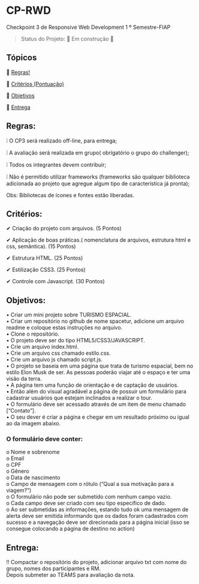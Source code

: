 # CP-RWD
Checkpoint 3 de Responsive Web Development 1 º Semestre-FIAP

> Status do Projeto: :construction: Em construção :construction:

## Tópicos 
:small_blue_diamond: [Regras!](https://github.com/ExerciciosJ/CP-RWD/edit/main/README.md#regras)

:small_blue_diamond: [Critérios (Pontuação)](https://github.com/ExerciciosJ/CP-RWD/edit/main/README.md#crit%C3%A9rios)

:small_blue_diamond: [Objetivos ](https://github.com/ExerciciosJ/CP-RWD/edit/main/README.md#objetivo)

:small_blue_diamond: [Entrega ](https://github.com/ExerciciosJ/CP-RWD/edit/main/README.md#entrega)

## Regras:
<p> ❕ O CP3 será realizado off-line, para entrega; </p>
<p> ❕ A avaliação será realizada em grupo( obrigatório o grupo do challenger); </p>
<p> ❕ Todos os integrantes devem contribuir; </p>
<p> ❕ Não é permitido utilizar frameworks (frameworks são qualquer biblioteca adicionada ao projeto que agregue algum tipo de característica já pronta); </p>
<p> Obs: Bibliotecas de ícones e fontes estão liberadas. </p>

## Critérios:
<p> ✔ Criação do projeto com arquivos. (5 Pontos) </p>
<p> ✔	Aplicação de boas práticas.( nomenclatura de arquivos, estrutura html e css, semântica). (15 Pontos) </p>
<p> ✔	Estrutura HTML. (25 Pontos) </p>
<p> ✔	Estilização CSS3. (25 Pontos) </p>
<p> ✔	Controle com Javascript. (30 Pontos) </p>


## Objetivos:
<p> •	Criar um mini projeto sobre TURISMO ESPACIAL. <br/>
•	Criar um repositório no github de nome spacetur, adicione um arquivo readme e coloque estas instruções no arquivo. <br/>
•	Clone o repositório. <br/>
•	O projeto deve ser do tipo HTML5/CSS3/JAVASCRIPT. <br/>
•	Crie um arquivo index.html. <br/>
•	Crie um arquivo css chamado estilo.css. <br/>
•	Crie um arquivo js chamado script.js. <br/>
•	O projeto se baseia em uma página que trata de turismo espacial, bem no estilo Elon Musk de ser. As pessoas poderão viajar até o espaço e ter uma visão da terra. <br/>
•	A página tem uma função de orientação e de captação de usuários. <br/>
•	Então além do visual agradável a página de possuir um formulário para cadastrar usuários que estejam inclinados a realizar o tour. <br/>
•	O formulário deve ser acessado através de um item de menu chamado [“Contato”]. <br/>
•	O seu dever é criar a página e chegar em um resultado próximo ou igual ao da imagem abaixo. </p>
	
### O formulário deve conter:
  <P> o	Nome e sobrenome <br/>
  o	Email <br/>
  o	CPF <br/>
  o	Gênero <br/>
  o	Data de nascimento <br/>
  o	Campo de mensagem com o rótulo (“Qual a sua motivação para a viagem?”) <br/>
  o	O formulário não pode ser submetido com nenhum campo vazio. <br/>
  o	Cada campo deve ser criado com seu tipo específico de dado. <br/>
  o	Ao ser submetidas as informações, estando tudo ok uma mensagem de alerta deve ser emitida informando que os dados foram cadastrados com sucesso e a navegação deve ser direcionada para a página inicial (isso se consegue colocando a página de destino no action) </P>
	
## Entrega: 
<p> ‼ Compactar o repositório do projeto, adicionar arquivo txt com nome do grupo, nomes dos participantes e RM. <br/> Depois submeter ao TEAMS para avaliação da nota. </p>


